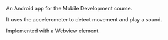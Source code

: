 An Android app for the Mobile Development course.

It uses the accelerometer to detect movement and play a sound.

Implemented with a Webview element.

